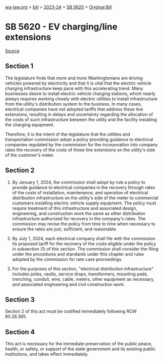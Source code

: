 [wa-law.org](/) > [bill](/bill/) > [2023-24](/bill/2023-24/) > [SB 5620](/bill/2023-24/sb/5620/) > [Original Bill](/bill/2023-24/sb/5620/1/)

# SB 5620 - EV charging/line extensions

[Source](http://lawfilesext.leg.wa.gov/biennium/2023-24/Pdf/Bills/Senate%20Bills/5620.pdf)

## Section 1
The legislature finds that more and more Washingtonians are driving vehicles powered by electricity and that it is vital that the electric vehicle charging infrastructure keep pace with this accelerating trend. Many businesses desire to install electric vehicle charging stations, which nearly always requires working closely with electric utilities to install infrastructure from the utility's distribution system to the business. In many cases, electrical companies have not adopted tariffs that address these line extensions, resulting in delays and uncertainty regarding the allocation of the costs of such infrastructure between the utility and the facility installing the charging equipment.

Therefore, it is the intent of the legislature that the utilities and transportation commission adopt a policy providing guidance to electrical companies regulated by the commission for the incorporation into company rates the recovery of the costs of these line extensions on the utility's side of the customer's meter.

## Section 2
1. By January 1, 2024, the commission shall adopt by rule a policy to provide guidance to electrical companies in the recovery through rates of the costs of installation, maintenance, and operation of electrical distribution infrastructure on the utility's side of the meter to commercial customers installing electric vehicle supply equipment. The policy must require treatment of this infrastructure and associated design, engineering, and construction work the same as other distribution infrastructure authorized for recovery in the company's rates. The commission may revise the policy from time to time when necessary to ensure the rates are just, sufficient, and reasonable.

2. By July 1, 2024, each electrical company shall file with the commission its proposed tariff for the recovery of the costs eligible under the policy in subsection (1) of this section. The commission shall consider the filing under the procedures and standards under this chapter and rules adopted by the commission for rate case proceedings.

3. For the purposes of this section, "electrical distribution infrastructure" includes poles, vaults, service drops, transformers, mounting pads, trenching, conduit, wire, cable, meters, other equipment as necessary, and associated engineering and civil construction work.

## Section 3
Section 2 of this act must be codified immediately following RCW 80.28.365.

## Section 4
This act is necessary for the immediate preservation of the public peace, health, or safety, or support of the state government and its existing public institutions, and takes effect immediately.
